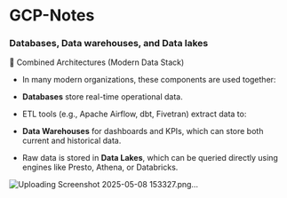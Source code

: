 # GCP-Notes

### Databases, Data warehouses, and Data lakes

🧠 Combined Architectures (Modern Data Stack)
- In many modern organizations, these components are used together:

- **Databases** store real-time operational data.

- ETL tools (e.g., Apache Airflow, dbt, Fivetran) extract data to:

- **Data Warehouses** for dashboards and KPIs, which can store both current and historical data.

- Raw data is stored in **Data Lakes**, which can be queried directly using engines like Presto, Athena, or Databricks.

![Uploading Screenshot 2025-05-08 153327.png…]()

